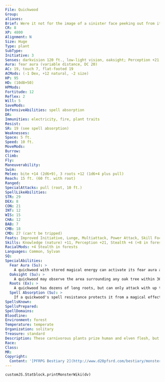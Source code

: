 ```yaml
---
File: Quickwood
Group: 
aliases: 
Brief: Were it not for the image of a sinister face peeking out from its dark gray bark, this would look like any other ragged oak tree.
CR: 8
XP: 4800
Alignment: N
Size: Huge
Type: plant
SubType: 
Initiative: 3
Senses: darkvision 120 ft., low-light vision, oaksight; Perception +21
Aura: fear aura (variable distance, DC 20)
AC: 19, touch 7, flat-footed 19
ACMods: (-1 Dex, +12 natural, -2 size)
HP: 95
HD: (10d8+50)
HPMods: 
Fortitude: 12
Reflex: 2
Will: 5
SaveMods: 
DefensiveAbilities: spell absorption
DR: 
Immunities: electricity, fire, plant traits
Resist: 
SR: 19 (see spell absorption)
Weaknesses: 
Space: 5 ft.
Speed: 10 ft.
MoveMods: 
Burrow: 
Climb: 
Fly: 
Maneuverability: 
Swim: 
Melee: bite +14 (2d6+9), 3 roots +12 (1d6+4 plus pull)
Reach: 15 ft. (60 ft. with root)
Ranged: 
SpecialAttacks: pull (root, 10 ft.)
SpellLikeAbilities: 
STR: 29
DEX: 8
CON: 21
INT: 12
WIS: 15
CHA: 12
BAB: 7
CMB: 18
CMD: 27 (can't be tripped)
Feats: Improved Initiative, Lunge, Multiattack, Power Attack, Skill Focus (Perception)
Skills: Knowledge (nature) +11, Perception +21, Stealth +4 (+8 in forests)
RacialMods: +4 Stealth in forests
Languages: Common, Sylvan
SQ: 
SpecialAbilities:
  Fear Aura (Su): >
    A quickwood with stored magical energy can activate its fear aura as a standard action. The aura has a radius of 10 feet per spell level of the effect and lasts for 1 round (Will DC 20 negates). Creatures that fail their saving throws become panicked for 1 minute. The DC is Charisma-based and includes a +4 racial bonus.
  Oaksight (Su): >
    A quickwood may observe the area surrounding any oak tree within 360 feet as if using clairaudience/clairvoyance. It can use this ability on any number of oak trees in the area. Although the quickwood does not need line of sight to establish this link, if it does have line of sight to even a single oak tree, it cannot be flanked.
  Roots (Ex): >
    A quickwood has dozens of long roots, but can only attack with up to three of them in any given round. If the quickwood uses its pull ability to pull a target within reach of its bite attack, it can immediately make a free bite attack with a +4 bonus on its attack roll against that target.
  Spell Absorption (Su): >
    If a quickwood's spell resistance protects it from a magical effect, the creature absorbs that magical energy into its body. It can release this energy to activate its fear aura ability. While the plant is storing a spell, its SR decreases by 5. It can only store one spell at a time.
SpellsKnown: 
SpellsPrepared: 
SpellDomains: 
Bloodline: 
Environment: forest
Temperature: temperate
Organization: solitary
Treasure: standard
Description: These carnivorous plants prize human and elven flesh, but eat anything they manage to catch. Quickwoods typically explore an area, taking note of any oak trees, and then root themselves and wait for prey to wander by. They use their oaksight ability to maintain constant surveillance of their hunting grounds and send their roots out to drag likely prey back to them.
Race: 
Class: 
MR: 
Copyright:
  Content: '[PFRPG Bestiary 2](http://www.d20pfsrd.com/bestiary/monster-listings/plants/quickwood)'
---
```

```dataviewjs
customJS.Statblock.printMonsterWiki(dv)
```
